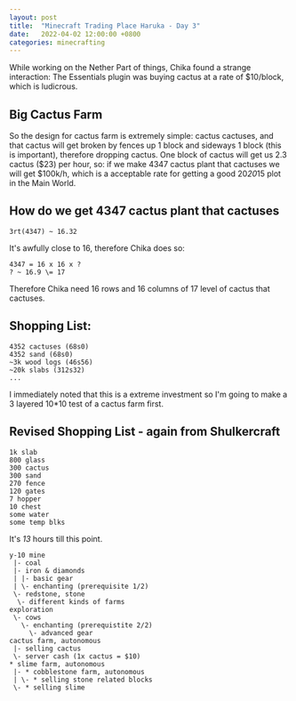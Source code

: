 ```yaml
---
layout: post
title:  "Minecraft Trading Place Haruka - Day 3"
date:   2022-04-02 12:00:00 +0800
categories: minecrafting
---
```


While working on the Nether Part of things, Chika found a strange interaction: The Essentials plugin was buying cactus at a rate of $10/block, which is ludicrous.

## Big Cactus Farm

So the design for cactus farm is extremely simple: cactus cactuses, and that cactus will get broken by fences up 1 block and sideways 1 block (this is important), therefore dropping cactus. One block of cactus will get us 2.3 cactus ($23) per hour, so: if we make 4347 cactus plant that cactuses we will get $100k/h, which is a acceptable rate for getting a good 20*20*15 plot in the Main World.

## How do we get 4347 cactus plant that cactuses

    3rt(4347) ~ 16.32

It's awfully close to 16, therefore Chika does so:

    4347 = 16 x 16 x ?
    ? ~ 16.9 \= 17

Therefore Chika need 16 rows and 16 columns of 17 level of cactus that cactuses.

## Shopping List:
    
    4352 cactuses (68s0)
    4352 sand (68s0)
    ~3k wood logs (46s56)
    ~20k slabs (312s32)
    ...

I immediately noted that this is a extreme investment so I'm going to make a 3 layered 10*10 test of a cactus farm first.

## Revised Shopping List - again from Shulkercraft

    1k slab
    800 glass
    300 cactus
    300 sand
    270 fence
    120 gates
    7 hopper
    10 chest
    some water
    some temp blks

It's *13* hours till this point.




    y-10 mine
     |- coal
     |- iron & diamonds
     | |- basic gear
     | \- enchanting (prerequisite 1/2)
     \- redstone, stone
      \- different kinds of farms
    exploration
     \- cows
       \- enchanting (prerequistite 2/2)
         \- advanced gear
    cactus farm, autonomous
     |- selling cactus
     \- server cash (1x cactus = $10)
    * slime farm, autonomous
     |- * cobblestone farm, autonomous
     | \- * selling stone related blocks
     \- * selling slime
